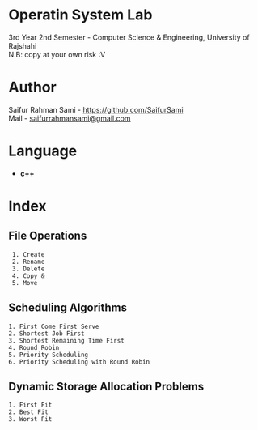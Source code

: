 # Operatin System Lab
 3rd Year 2nd Semester - Computer Science & Engineering, University of Rajshahi <br/>
 N.B: copy at your own risk :V

# Author
 Saifur Rahman Sami - https://github.com/SaifurSami <br/>
 Mail - saifurrahmansami@gmail.com


# Language
+ **c++**

# Index

## File Operations
```
 1. Create
 2. Rename
 3. Delete 
 4. Copy &
 5. Move 
```
## Scheduling Algorithms
```
1. First Come First Serve
2. Shortest Job First
3. Shortest Remaining Time First
4. Round Robin
5. Priority Scheduling
6. Priority Scheduling with Round Robin
```
## Dynamic Storage Allocation Problems
```
1. First Fit 
2. Best Fit 
3. Worst Fit 
